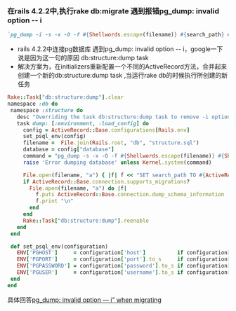 ### 在rails 4.2.2中,执行rake db:migrate 遇到报错pg_dump: invalid option -- i

 ```ruby
 `pg_dump -i -s -x -O -f #{Shellwords.escape(filename)} #{search_path} #{Shellwords.escape(config['database'])}`
 ```
 * rails 4.2.2中连接pg数据库 遇到pg_dump: invalid option -- i，google一下说是因为这一句的原因 db:structure:dump task
 * 解决方案为，在initializers重新配置一个不同的ActiveRecord方法，合并起来创建一个新的db:structure:dump task ,当运行rake db的时候执行所创建的新任务
 ```ruby
 Rake::Task["db:structure:dump"].clear
namespace :db do
  namespace :structure do
    desc "Overriding the task db:structure:dump task to remove -i option from pg_dump to make postgres 9.5 compatible"
    task dump: [:environment, :load_config] do
      config = ActiveRecord::Base.configurations[Rails.env]
      set_psql_env(config)
      filename =  File.join(Rails.root, "db", "structure.sql")
      database = config["database"]
      command = "pg_dump -s -x -O -f #{Shellwords.escape(filename)} #{Shellwords.escape(database)}"
      raise 'Error dumping database' unless Kernel.system(command)

      File.open(filename, "a") { |f| f << "SET search_path TO #{ActiveRecord::Base.connection.schema_search_path};\n\n" }
      if ActiveRecord::Base.connection.supports_migrations?
        File.open(filename, "a") do |f|
          f.puts ActiveRecord::Base.connection.dump_schema_information
          f.print "\n"
        end
      end
      Rake::Task["db:structure:dump"].reenable
    end
  end

  def set_psql_env(configuration)
    ENV['PGHOST']     = configuration['host']          if configuration['host']
    ENV['PGPORT']     = configuration['port'].to_s     if configuration['port']
    ENV['PGPASSWORD'] = configuration['password'].to_s if configuration['password']
    ENV['PGUSER']     = configuration['username'].to_s if configuration['username']
  end
end
  ```
  
  具体回答[pg_dump: invalid option — i” when migrating](https://stackoverflow.com/questions/35999906/pg-dump-invalid-option-i-when-migrating)
